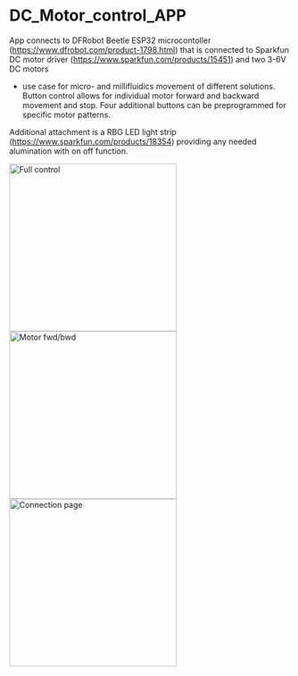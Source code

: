 # DC_Motor_control_APP

App connects to DFRobot Beetle ESP32 microcontoller (https://www.dfrobot.com/product-1798.html) that is connected to Sparkfun DC motor driver (https://www.sparkfun.com/products/15451) and two 3-6V DC motors
- use case for micro- and millifluidics movement of different solutions. 
Button control allows for individual motor forward and backward movement and stop.
Four additional buttons can be preprogrammed for specific motor patterns.

Additional attachment is a RBG LED light strip (https://www.sparkfun.com/products/18354) providing any needed alumination with on off function.


<img src= "https://github.com/CMehner-space/DC_Motor_control_APP/assets/69016840/3c56b971-1421-4305-bf94-725838321872" alt="Full control" width="300">
<img src= "https://github.com/CMehner-space/DC_Motor_control_APP/assets/69016840/04a7463b-7831-4757-891e-652b5f0b9c0a" alt="Motor fwd/bwd" width="300">
<img src= "https://github.com/CMehner-space/DC_Motor_control_APP/assets/69016840/28b4f4e8-69d7-485c-9b6e-7bed142dd5c8" alt="Connection page" width="300">

